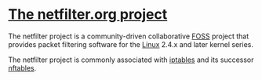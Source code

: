 # [The netfilter.org project](https://netfilter.org/)

The netfilter project is a community-driven collaborative [FOSS](https://en.wikipedia.org/wiki/Free_and_open-source_software) project that provides packet filtering software for the [Linux](http://www.kernel.org/) 2.4.x and later kernel series. 

The netfilter project is commonly associated with [iptables](https://netfilter.org/projects/iptables/index.html) and its successor [nftables](https://netfilter.org/projects/nftables/index.html).

